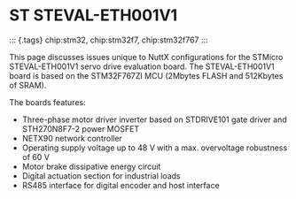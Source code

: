 ST STEVAL-ETH001V1
==================

::: {.tags}
chip:stm32, chip:stm32f7, chip:stm32f767
:::

This page discusses issues unique to NuttX configurations for the
STMicro STEVAL-ETH001V1 servo drive evaluation board. The
STEVAL-ETH001V1 board is based on the STM32F767ZI MCU (2Mbytes FLASH and
512Kbytes of SRAM).

The boards features:

-   Three-phase motor driver inverter based on STDRIVE101 gate driver
    and STH270N8F7-2 power MOSFET
-   NETX90 network controller
-   Operating supply voltage up to 48 V with a max. overvoltage
    robustness of 60 V
-   Motor brake dissipative energy circuit
-   Digital actuation section for industrial loads
-   RS485 interface for digital encoder and host interface
